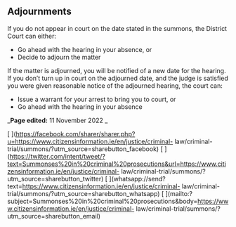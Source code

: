 ##  Adjournments

If you do not appear in court on the date stated in the summons, the District
Court can either:

  * Go ahead with the hearing in your absence, or 
  * Decide to adjourn the matter 

If the matter is adjourned, you will be notified of a new date for the
hearing. If you don’t turn up in court on the adjourned date, and the judge is
satisfied you were given reasonable notice of the adjourned hearing, the court
can:

  * Issue a warrant for your arrest to bring you to court, or 
  * Go ahead with the hearing in your absence 

_**Page edited:** 11 November 2022 _

[
](https://facebook.com/sharer/sharer.php?u=https://www.citizensinformation.ie/en/justice/criminal-
law/criminal-trial/summons/?utm_source=sharebutton_facebook) [
](https://twitter.com/intent/tweet/?text=Summonses%20in%20criminal%20prosecutions&url=https://www.citizensinformation.ie/en/justice/criminal-
law/criminal-trial/summons/?utm_source=sharebutton_twitter) [
](whatsapp://send?text=https://www.citizensinformation.ie/en/justice/criminal-
law/criminal-trial/summons/?utm_source=sharebutton_whatsapp) [
](mailto:?subject=Summonses%20in%20criminal%20prosecutions&body=https://www.citizensinformation.ie/en/justice/criminal-
law/criminal-trial/summons/?utm_source=sharebutton_email) [
](javascript:void\(0\))
